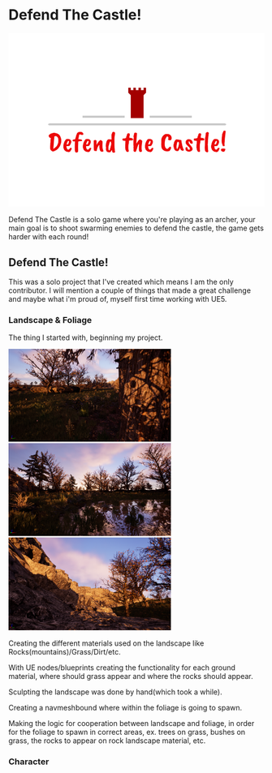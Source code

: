 # Defend The Castle!  

![image](https://github.com/Pirat1001/Portfolio/blob/main/Images/GameLogo.png)  

Defend The Castle is a solo game where you're playing as an archer,
your main goal is to shoot swarming enemies to defend the castle, the game gets harder with each round!  

## Defend The Castle!
This was a solo project that I've created which means I am the only contributor. I will mention a couple of things that made a great challenge and maybe what i'm proud of, myself first time working with UE5.  

### Landscape & Foliage 
The thing I started with, beginning my project.  

<img src="https://github.com/Pirat1001/Portfolio/blob/main/Images/Landscape1.png" width="320"/> <img src="https://github.com/Pirat1001/Portfolio/blob/main/Images/Landscape2.png" width="320"/> <img src="https://github.com/Pirat1001/Portfolio/blob/main/Images/Landscape3.png" width="320"/>  

Creating the different materials used on the landscape like Rocks(mountains)/Grass/Dirt/etc.  

With UE nodes/blueprints creating the functionality for each ground material, where should grass appear and where the rocks should appear.  

Sculpting the landscape was done by hand(which took a while).  

Creating a navmeshbound where within the foliage is going to spawn.  

Making the logic for cooperation between landscape and foliage, in order for the foliage to spawn in correct areas, ex. trees on grass, bushes on grass, the rocks to appear on rock landscape material, etc.  

### Character

